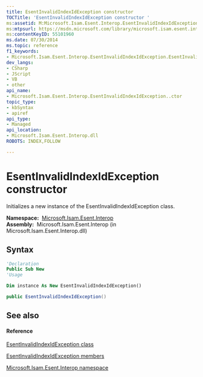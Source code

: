 ```yaml
---
title: EsentInvalidIndexIdException constructor 
TOCTitle: 'EsentInvalidIndexIdException constructor '
ms:assetid: M:Microsoft.Isam.Esent.Interop.EsentInvalidIndexIdException.#ctor
ms:mtpsurl: https://msdn.microsoft.com/library/microsoft.isam.esent.interop.esentinvalidindexidexception.esentinvalidindexidexception(v=EXCHG.10)
ms:contentKeyID: 55101960
ms.date: 07/30/2014
ms.topic: reference
f1_keywords:
- Microsoft.Isam.Esent.Interop.EsentInvalidIndexIdException.EsentInvalidIndexIdException
dev_langs:
- CSharp
- JScript
- VB
- other
api_name: 
- Microsoft.Isam.Esent.Interop.EsentInvalidIndexIdException..ctor
topic_type: 
- kbSyntax
- apiref
api_type: 
- Managed
api_location: 
- Microsoft.Isam.Esent.Interop.dll
ROBOTS: INDEX,FOLLOW

---
```


# EsentInvalidIndexIdException constructor

Initializes a new instance of the EsentInvalidIndexIdException class.

**Namespace:**  [Microsoft.Isam.Esent.Interop](hh596136\(v=exchg.10\).md)  
**Assembly:**  Microsoft.Isam.Esent.Interop (in Microsoft.Isam.Esent.Interop.dll)

## Syntax

``` vb
'Declaration
Public Sub New
'Usage

Dim instance As New EsentInvalidIndexIdException()
```

``` csharp
public EsentInvalidIndexIdException()
```

## See also

#### Reference

[EsentInvalidIndexIdException class](dn319523\(v=exchg.10\).md)

[EsentInvalidIndexIdException members](dn319501\(v=exchg.10\).md)

[Microsoft.Isam.Esent.Interop namespace](hh596136\(v=exchg.10\).md)

